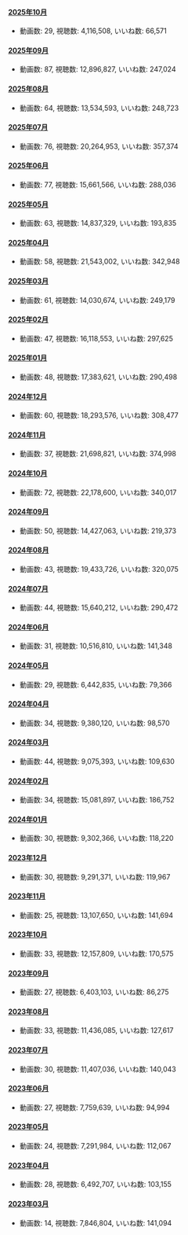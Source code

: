 #### [2025年10月](videos/202510 "wikilink")

-   動画数: 29, 視聴数: 4,116,508, いいね数: 66,571

#### [2025年09月](videos/202509 "wikilink")

-   動画数: 87, 視聴数: 12,896,827, いいね数: 247,024

#### [2025年08月](videos/202508 "wikilink")

-   動画数: 64, 視聴数: 13,534,593, いいね数: 248,723

#### [2025年07月](videos/202507 "wikilink")

-   動画数: 76, 視聴数: 20,264,953, いいね数: 357,374

#### [2025年06月](videos/202506 "wikilink")

-   動画数: 77, 視聴数: 15,661,566, いいね数: 288,036

#### [2025年05月](videos/202505 "wikilink")

-   動画数: 63, 視聴数: 14,837,329, いいね数: 193,835

#### [2025年04月](videos/202504 "wikilink")

-   動画数: 58, 視聴数: 21,543,002, いいね数: 342,948

#### [2025年03月](videos/202503 "wikilink")

-   動画数: 61, 視聴数: 14,030,674, いいね数: 249,179

#### [2025年02月](videos/202502 "wikilink")

-   動画数: 47, 視聴数: 16,118,553, いいね数: 297,625

#### [2025年01月](videos/202501 "wikilink")

-   動画数: 48, 視聴数: 17,383,621, いいね数: 290,498

#### [2024年12月](videos/202412 "wikilink")

-   動画数: 60, 視聴数: 18,293,576, いいね数: 308,477

#### [2024年11月](videos/202411 "wikilink")

-   動画数: 37, 視聴数: 21,698,821, いいね数: 374,998

#### [2024年10月](videos/202410 "wikilink")

-   動画数: 72, 視聴数: 22,178,600, いいね数: 340,017

#### [2024年09月](videos/202409 "wikilink")

-   動画数: 50, 視聴数: 14,427,063, いいね数: 219,373

#### [2024年08月](videos/202408 "wikilink")

-   動画数: 43, 視聴数: 19,433,726, いいね数: 320,075

#### [2024年07月](videos/202407 "wikilink")

-   動画数: 44, 視聴数: 15,640,212, いいね数: 290,472

#### [2024年06月](videos/202406 "wikilink")

-   動画数: 31, 視聴数: 10,516,810, いいね数: 141,348

#### [2024年05月](videos/202405 "wikilink")

-   動画数: 29, 視聴数: 6,442,835, いいね数: 79,366

#### [2024年04月](videos/202404 "wikilink")

-   動画数: 34, 視聴数: 9,380,120, いいね数: 98,570

#### [2024年03月](videos/202403 "wikilink")

-   動画数: 44, 視聴数: 9,075,393, いいね数: 109,630

#### [2024年02月](videos/202402 "wikilink")

-   動画数: 34, 視聴数: 15,081,897, いいね数: 186,752

#### [2024年01月](videos/202401 "wikilink")

-   動画数: 30, 視聴数: 9,302,366, いいね数: 118,220

#### [2023年12月](videos/202312 "wikilink")

-   動画数: 30, 視聴数: 9,291,371, いいね数: 119,967

#### [2023年11月](videos/202311 "wikilink")

-   動画数: 25, 視聴数: 13,107,650, いいね数: 141,694

#### [2023年10月](videos/202310 "wikilink")

-   動画数: 33, 視聴数: 12,157,809, いいね数: 170,575

#### [2023年09月](videos/202309 "wikilink")

-   動画数: 27, 視聴数: 6,403,103, いいね数: 86,275

#### [2023年08月](videos/202308 "wikilink")

-   動画数: 33, 視聴数: 11,436,085, いいね数: 127,617

#### [2023年07月](videos/202307 "wikilink")

-   動画数: 30, 視聴数: 11,407,036, いいね数: 140,043

#### [2023年06月](videos/202306 "wikilink")

-   動画数: 27, 視聴数: 7,759,639, いいね数: 94,994

#### [2023年05月](videos/202305 "wikilink")

-   動画数: 24, 視聴数: 7,291,984, いいね数: 112,067

#### [2023年04月](videos/202304 "wikilink")

-   動画数: 28, 視聴数: 6,492,707, いいね数: 103,155

#### [2023年03月](videos/202303 "wikilink")

-   動画数: 14, 視聴数: 7,846,804, いいね数: 141,094

